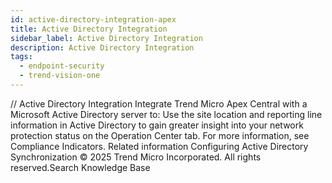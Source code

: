 ```yaml
---
id: active-directory-integration-apex
title: Active Directory Integration
sidebar_label: Active Directory Integration
description: Active Directory Integration
tags:
  - endpoint-security
  - trend-vision-one
---
```


/*<![CDATA[*/ $('#title').html($('meta[name=map-description]').attr('content')); /*]]>*/ Active Directory Integration Integrate Trend Micro Apex Central with a Microsoft Active Directory server to: Use the site location and reporting line information in Active Directory to gain greater insight into your network protection status on the Operation Center tab. For more information, see Compliance Indicators. Related information Configuring Active Directory Synchronization © 2025 Trend Micro Incorporated. All rights reserved.Search Knowledge Base